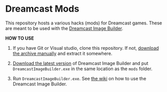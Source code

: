 # Dreamcast Mods

This repository hosts a various hacks (mods) for Dreamcast games. These are meant to be used with the [Dreamcast Image Builder](https://gitlab.com/PiKeyAr/dreamcast-image-builder/).

**HOW TO USE**

1) If you have Git or Visual studio, clone this repository. If not, [download the archive manually](https://github.com/X-Hax/dreamcast-mods/archive/refs/heads/main.zip) and extract it somewhere.

2) [Download the latest version](https://gitlab.com/PiKeyAr/dreamcast-image-builder/-/raw/main/release/DreamcastImageBuilder.exe?ref_type=heads&inline=false) of Dreamcast Image Builder and put `DreamcastImageBuilder.exe` in the same location as the `mods` folder.

3) Run `DreamcastImageBuilder.exe`. See [the wiki](https://gitlab.com/PiKeyAr/dreamcast-image-builder/-/wikis/home) on how to use the Dreamcast Image Builder.
